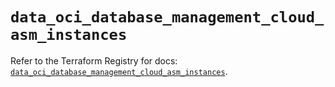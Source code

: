 # `data_oci_database_management_cloud_asm_instances`

Refer to the Terraform Registry for docs: [`data_oci_database_management_cloud_asm_instances`](https://registry.terraform.io/providers/hashicorp/oci/7.19.0/docs/data-sources/database_management_cloud_asm_instances).
